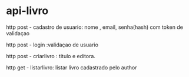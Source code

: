 
# api-livro

http post - cadastro de usuario: nome , email, senha(hash) com token de validaçao

http post - login  :validaçao de usuario

http post - criarlivro : titulo e editora.

http get - listarlivro: listar livro cadastrado pelo author



